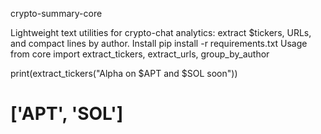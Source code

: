 
crypto-summary-core

Lightweight text utilities for crypto-chat analytics: extract $tickers, URLs, and compact lines by author.
Install
pip install -r requirements.txt
Usage
from core import extract_tickers, extract_urls, group_by_author

print(extract_tickers("Alpha on $APT and $SOL soon"))
# ['APT', 'SOL']


